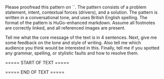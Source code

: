 Please proofread this pattern on ``. The pattern consists of a problem statement, intent, contextual forces (drivers), and a solution. 
The pattern is written in a conversational tone, and uses British English spelling. 
The format of the pattern is HuGo-enhanced markdown. Assume all footnotes are correctly linked, and all referenced images are present.

Tell me what the core message of the text is in 4 sentences.
Next, give me some feedback on the tone and style of writing.
Also tell me which audience you think would be interested in this.
Finally, tell me if you spotted any grammar, spelling, or stylistic faults and how to resolve them.

===== START OF TEXT =====

===== END OF TEXT =====